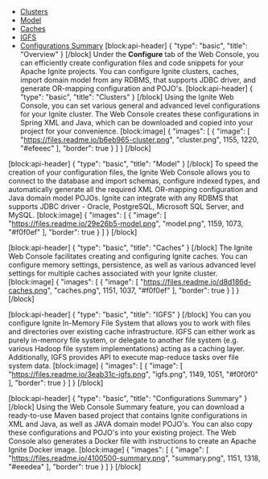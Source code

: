 * [Clusters](#section-clusters)
* [Model](#section-model)
* [Caches](#section-caches)
* [IGFS](#section-igfs)
* [Configurations Summary](section-configurations-summary) 
[block:api-header]
{
  "type": "basic",
  "title": "Overview"
}
[/block]
Under the **Configure** tab of the Web Console, you can efficiently create configuration files and code snippets for your Apache Ignite projects. You can configure Ignite clusters, caches, import domain model from any RDBMS, that supports JDBC driver, and generate OR-mapping configuration and POJO's. 
[block:api-header]
{
  "type": "basic",
  "title": "Clusters"
}
[/block]
Using the Ignite Web Console, you can set various general and advanced level configurations for your Ignite cluster. The Web Console creates these configurations in Spring XML and Java, which can be downloaded and copied into your project for your convenience.
[block:image]
{
  "images": [
    {
      "image": [
        "https://files.readme.io/b6eb965-cluster.png",
        "cluster.png",
        1155,
        1220,
        "#efeeec"
      ],
      "border": true
    }
  ]
}
[/block]

[block:api-header]
{
  "type": "basic",
  "title": "Model"
}
[/block]
To speed the creation of your configuration files, the Ignite Web Console allows you to connect to the database and import schemas, configure indexed types, and automatically generate all the required XML OR-mapping configuration and Java domain model POJOs. Ignite can integrate with any RDBMS that supports JDBC driver - Oracle, PostgreSQL, Microsoft SQL Server, and MySQL.
[block:image]
{
  "images": [
    {
      "image": [
        "https://files.readme.io/29e26b5-model.png",
        "model.png",
        1159,
        1073,
        "#f0f0ef"
      ],
      "border": true
    }
  ]
}
[/block]

[block:api-header]
{
  "type": "basic",
  "title": "Caches"
}
[/block]
The Ignite Web Console facilitates creating and configuring Ignite caches. You can configure memory settings, persistence, as well as various advanced level settings for multiple caches associated with your Ignite cluster.
[block:image]
{
  "images": [
    {
      "image": [
        "https://files.readme.io/d8d186d-caches.png",
        "caches.png",
        1151,
        1037,
        "#f0f0ef"
      ],
      "border": true
    }
  ]
}
[/block]

[block:api-header]
{
  "type": "basic",
  "title": "IGFS"
}
[/block]
You can you configure Ignite In-Memory File System that allows you to work with files and directories over existing cache infrastructure. IGFS can either work as purely in-memory file system, or delegate to another file system (e.g. various Hadoop file system implementations) acting as a caching layer. Additionally, IGFS provides API to execute map-reduce tasks over file system data.
[block:image]
{
  "images": [
    {
      "image": [
        "https://files.readme.io/3eab31c-igfs.png",
        "igfs.png",
        1149,
        1051,
        "#f0f0f0"
      ],
      "border": true
    }
  ]
}
[/block]

[block:api-header]
{
  "type": "basic",
  "title": "Configurations Summary"
}
[/block]
Using the Web Console Summary feature, you can download a ready-to-use Maven based project that contains Ignite configurations in XML and Java, as well as JAVA domain model POJO's. You can also copy these configurations and POJO's into your existing project. The Web Console also generates a Docker file with instructions to create an Apache Ignite Docker image.
[block:image]
{
  "images": [
    {
      "image": [
        "https://files.readme.io/4100500-summary.png",
        "summary.png",
        1151,
        1318,
        "#eeedea"
      ],
      "border": true
    }
  ]
}
[/block]